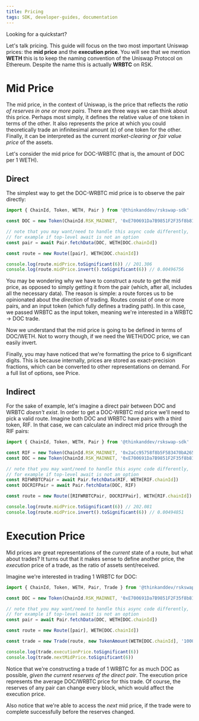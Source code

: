 ```yaml
---
title: Pricing
tags: SDK, developer-guides, documentation
---
```


Looking for a <Link to='/docs/v2/javascript-SDK/quick-start'>quickstart</Link>?

Let's talk pricing. This guide will focus on the two most important Uniswap prices: the **mid price** and the **execution price**.
You will see that we mention **WETH** this is to keep the naming convention of the Uniswap Protocol on Ethereum. Despite the name this is actually **WRBTC** on RSK.

# Mid Price

The mid price, in the context of Uniswap, is the price that reflects the _ratio of reserves in one or more pairs_. There are three ways we can think about this price. Perhaps most simply, it defines the relative value of one token in terms of the other. It also represents the price at which you could theoretically trade an infinitesimal amount (ε) of one token for the other. Finally, it can be interpreted as the current _market-clearing or fair value price_ of the assets.

Let's consider the mid price for DOC-WRBTC (that is, the amount of DOC per 1 WETH).

## Direct

The simplest way to get the DOC-WRBTC mid price is to observe the pair directly:

```typescript
import { ChainId, Token, WETH, Pair } from '@thinkanddev/rskswap-sdk'

const DOC = new Token(ChainId.RSK_MAINNET, '0xE700691Da7B9851F2F35f8b8182C69C53ccad9DB', 18)

// note that you may want/need to handle this async code differently,
// for example if top-level await is not an option
const pair = await Pair.fetchData(DOC, WETH[DOC.chainId])

const route = new Route([pair], WETH[DOC.chainId])

console.log(route.midPrice.toSignificant(6)) // 201.306
console.log(route.midPrice.invert().toSignificant(6)) // 0.00496756
```

You may be wondering why we have to construct a _route_ to get the mid price, as opposed to simply getting it from the pair (which, after all, includes all the necessary data). The reason is simple: a route forces us to be opinionated about the _direction_ of trading. Routes consist of one or more pairs, and an input token (which fully defines a trading path). In this case, we passed WRBTC as the input token, meaning we're interested in a WRBTC -> DOC trade.

Now we understand that the mid price is going to be defined in terms of DOC/WETH. Not to worry though, if we need the WETH/DOC price, we can easily invert.

Finally, you may have noticed that we're formatting the price to 6 significant digits. This is because internally, prices are stored as exact-precision fractions, which can be converted to other representations on demand. For a full list of options, see <Link to='/docs/v2/SDK/fractions#price'>Price</Link>.

## Indirect

For the sake of example, let's imagine a direct pair between DOC and WRBTC _doesn't exist_. In order to get a DOC-WRBTC mid price we'll need to pick a valid route. Imagine both DOC and WRBTC have pairs with a third token, RIF. In that case, we can calculate an indirect mid price through the RIF pairs: 

```typescript
import { ChainId, Token, WETH, Pair } from '@thinkanddev/rskswap-sdk'

const RIF = new Token(ChainId.RSK_MAINNET, '0x2aCc95758f8b5F583470bA265Eb685a8f45fC9D5', 18)
const DOC = new Token(ChainId.RSK_MAINNET, '0xE700691Da7B9851F2F35f8b8182C69C53ccad9DB', 18)

// note that you may want/need to handle this async code differently,
// for example if top-level await is not an option
const RIFWRBTCPair = await Pair.fetchData(RIF, WETH[RIF.chainId])
const DOCRIFPair = await Pair.fetchData(DOC, RIF)

const route = new Route([RIFWRBTCPair, DOCRIFPair], WETH[RIF.chainId])

console.log(route.midPrice.toSignificant(6)) // 202.081
console.log(route.midPrice.invert().toSignificant(6)) // 0.00494851
```

# Execution Price

Mid prices are great representations of the _current_ state of a route, but what about trades? It turns out that it makes sense to define another price, the _execution_ price of a trade, as the ratio of assets sent/received.

Imagine we're interested in trading 1 WRBTC for DOC:

```typescript
import { ChainId, Token, WETH, Pair, Trade } from '@thinkanddev/rskswap-sdk'

const DOC = new Token(ChainId.RSK_MAINNET, '0xE700691Da7B9851F2F35f8b8182C69C53ccad9DB', 18)

// note that you may want/need to handle this async code differently,
// for example if top-level await is not an option
const pair = await Pair.fetchData(DOC, WETH[DOC.chainId])

const route = new Route([pair], WETH[DOC.chainId])

const trade = new Trade(route, new TokenAmount(WETH[DOC.chainId], '1000000000000000000'), TradeType.EXACT_INPUT)

console.log(trade.executionPrice.toSignificant(6))
console.log(trade.nextMidPrice.toSignificant(6))
```

Notice that we're constructing a trade of 1 WRBTC for as much DOC as possible, _given the current reserves of the direct pair_. The execution price represents the average DOC/WRBTC price for this trade. Of course, the reserves of any pair can change every block, which would affect the execution price.

Also notice that we're able to access the _next_ mid price, if the trade were to complete successfully before the reserves changed.

